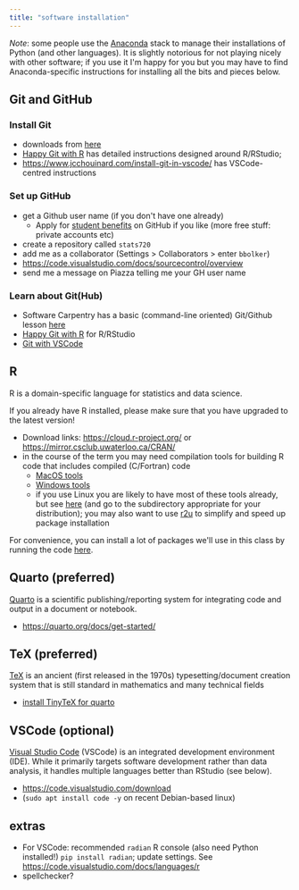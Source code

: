 ```yaml
---
title: "software installation"
---
```


*Note*: some people use the [Anaconda](https://www.anaconda.com/) stack to manage their installations of Python (and other languages). It is slightly notorious for not playing nicely with other software; if you use it I'm happy for you but you may have to find Anaconda-specific instructions for installing all the bits and pieces below.

## Git and GitHub

### Install Git

  * downloads from [here](https://git-scm.com/downloads/)
  * [Happy Git with R](https://happygitwithr.com/) has detailed instructions designed around R/RStudio; 
  * https://www.jcchouinard.com/install-git-in-vscode/ has VSCode-centred instructions
  
### Set up GitHub

* get a Github user name (if you don't have one already)
    * Apply for [student benefits](https://docs.github.com/en/billing/managing-the-plan-for-your-github-account/discounted-plans-for-github-accounts) on GitHub if you like (more free stuff: private accounts etc)
* create a repository called `stats720`
* add me as a collaborator (Settings > Collaborators > enter `bbolker`)
* https://code.visualstudio.com/docs/sourcecontrol/overview
* send me a message on Piazza telling me your GH user name

### Learn about Git(Hub)

* Software Carpentry has a basic (command-line oriented) Git/Github lesson [here](https://swcarpentry.github.io/git-novice/)
* [Happy Git with R](https://happygitwithr.com/) for R/RStudio
* [Git with VSCode](https://code.visualstudio.com/docs/sourcecontrol/overview)

## R

R is a domain-specific language for statistics and data science.

If you already have R installed, please make sure that you have upgraded to the latest version!

* Download links:  https://cloud.r-project.org/ or https://mirror.csclub.uwaterloo.ca/CRAN/
* in the course of the term you may need compilation tools for building R code that includes compiled (C/Fortran) code
   * [MacOS tools](https://mac.r-project.org/tools/)
   * [Windows tools](https://cran.r-project.org/bin/windows/Rtools/rtools42/rtools.html)
   * if you use Linux you are likely to have most of these tools already, but see [here](https://cran.r-project.org/bin/linux/) (and go to the subdirectory appropriate for your distribution); you may also want to use [r2u](https://github.com/eddelbuettel/r2u#r2u-cran-as-ubuntu-binaries) to simplify and speed up package installation

For convenience, you can install a lot of packages we'll use in this class by running the code [here](https://github.com/bbolker/stats720/blob/main/code/install_pkgs.R).

## Quarto (preferred)

[Quarto](https://quarto.org/) is a scientific publishing/reporting system for integrating code and output in a document or notebook.

* https://quarto.org/docs/get-started/

## TeX (preferred)

[TeX](https://en.wikipedia.org/wiki/TeX) is an ancient (first released in the 1970s) typesetting/document creation system that is still standard in mathematics and many technical fields
   - [install TinyTeX for quarto](https://quarto.org/docs/output-formats/pdf-engine.html)

## VSCode (optional)

[Visual Studio Code](https://code.visualstudio.com/) (VSCode) is an integrated development environment (IDE). While it primarily targets software development rather than data analysis, it handles multiple languages better than RStudio (see below).

* https://code.visualstudio.com/download
* (`sudo apt install code -y` on recent Debian-based linux)

## extras

* For VSCode: recommended `radian` R console (also need Python installed!) `pip install radian`; update settings. See https://code.visualstudio.com/docs/languages/r
* spellchecker?

